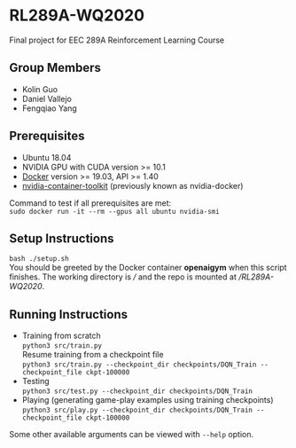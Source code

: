 # RL289A-WQ2020
Final project for EEC 289A Reinforcement Learning Course

## Group Members 
  * Kolin Guo
  * Daniel Vallejo
  * Fengqiao Yang
  
## Prerequisites
  * Ubuntu 18.04
  * NVIDIA GPU with CUDA version >= 10.1
  * [Docker](https://docs.docker.com/install/linux/docker-ce/ubuntu/) version >= 19.03, API >= 1.40
  * [nvidia-container-toolkit](https://github.com/NVIDIA/nvidia-docker#ubuntu-16041804-debian-jessiestretchbuster) (previously known as nvidia-docker)  
  
Command to test if all prerequisites are met:  
  `sudo docker run -it --rm --gpus all ubuntu nvidia-smi`
  
## Setup Instructions
  `bash ./setup.sh`  
You should be greeted by the Docker container **openaigym** when this script finishes. The working directory is */* and the repo is mounted at */RL289A-WQ2020*.  

## Running Instructions
  * Training from scratch  
  `python3 src/train.py`  
  Resume training from a checkpoint file  
  `python3 src/train.py --checkpoint_dir checkpoints/DQN_Train --checkpoint_file ckpt-100000`
  * Testing  
  `python3 src/test.py --checkpoint_dir checkpoints/DQN_Train`
  * Playing (generating game-play examples using training checkpoints)  
  `python3 src/play.py --checkpoint_dir checkpoints/DQN_Train --checkpoint_file ckpt-100000`  
  
  Some other available arguments can be viewed with `--help` option. 
